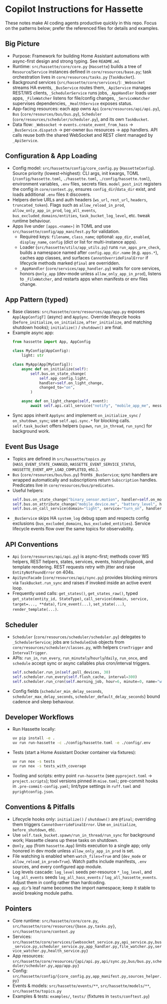 # Copilot Instructions for Hassette

These notes make AI coding agents productive quickly in this repo. Focus on the patterns below; prefer the referenced files for details and examples.

## Big Picture

- Purpose: Framework for building Home Assistant automations with async-first design and strong typing. See `README.md`.
- Runtime: `src/hassette/core/core.py` (`Hassette`) builds a tree of `Resource`/`Service` instances defined in `core/resources/base.py`; task orchestration lives in `core/resources/tasks.py` (`TaskBucket`).
- Background services (`src/hassette/core/services/`): `_Websocket` streams HA events, `_BusService` routes them, `_ApiService` manages REST/WS clients, `_SchedulerService` runs jobs, `_AppHandler` loads user apps, `_FileWatcher` listens for file/config changes, `_ServiceWatcher` supervises dependencies, `_HealthService` exposes status.
- App-facing resources: each app owns `Api` (`core/resources/api/api.py`), `Bus` (`core/resources/bus/bus.py`), `Scheduler` (`core/resources/scheduler/scheduler.py`), and its own `TaskBucket`.
- Data flow: `_Websocket` → `events.create_event_from_hass` → `_BusService.dispatch` → per-owner `Bus` resources → app handlers. API calls reuse both the shared WebSocket and REST client managed by `_ApiService`.

## Configuration & App Loading

- Config model: `src/hassette/config/core_config.py` (`HassetteConfig`). Source priority (lowest→highest): CLI args, init kwargs, TOML (`/config/hassette.toml`, `./hassette.toml`, `./config/hassette.toml`), environment variables, `.env` files, secrets files. `model_post_init` registers the config in `core/context.py`, ensures `config_dir`/`data_dir` exist, and loads additional `.env` files it discovers.
- Helpers derive URLs and auth headers (`ws_url`, `rest_url`, `headers`, `truncated_token`). Flags such as `allow_reload_in_prod`, `allow_only_app_in_prod`, `log_all_events`, `bus_excluded_domains/entities`, `task_bucket_log_level`, etc. tweak runtime behaviour.
- Apps live under `[apps.<name>]` in TOML and use `src/hassette/config/app_manifest.py` for validation.
  - Required keys: `filename`, `class_name`; optional: `app_dir`, `enabled`, `display_name`, `config` (dict or list for multi-instance apps).
  - Loader (`src/hassette/utils/app_utils.py`) runs `run_apps_pre_check`, builds a namespace named after `config.app_dir.name` (e.g. `apps.*`), caches app classes, and surfaces `CannotOverrideFinalError` if lifecycle methods marked `@final` are overridden.
  - `_AppHandler` (`core/services/app_handler.py`) waits for core services, honors `@only_app` (dev-mode unless `allow_only_app_in_prod`), listens to `_FileWatcher`, and restarts apps when manifests or env files change.

## App Pattern (typed)

- Base classes: `src/hassette/core/resources/app/app.py` exposes `App[AppConfigT]` (async) and `AppSync`. Override lifecycle hooks (`before_initialize`, `on_initialize`, `after_initialize`, and matching shutdown hooks); `initialize()` / `shutdown()` are final.
- Example async app:
  ```python
  from hassette import App, AppConfig

  class MyConfig(AppConfig):
      light: str

  class MyApp(App[MyConfig]):
      async def on_initialize(self):
          self.bus.on_state_change(
              self.app_config.light,
              handler=self.on_light_change,
              changed_to="on",
          )

      async def on_light_change(self, event):
          await self.api.call_service("notify", "mobile_app_me", message="Light turned on")
  ```
- Sync apps inherit `AppSync` and implement `on_initialize_sync` / `on_shutdown_sync`; use `self.api.sync.*` for blocking calls. `self.task_bucket` offers helpers (`spawn`, `run_in_thread`, `run_sync`) for background work.

## Event Bus Usage

- Topics are defined in `src/hassette/topics.py` (`HASS_EVENT_STATE_CHANGED`, `HASSETTE_EVENT_SERVICE_STATUS`, `HASSETTE_EVENT_APP_LOAD_COMPLETED`, etc.).
- `Bus` (`core/resources/bus/bus.py`) fronts `_BusService`; sync handlers are wrapped automatically and subscriptions return `Subscription` handles. Predicates live in `core/resources/bus/predicates`.
- Useful helpers:
  ```python
  self.bus.on_state_change("binary_sensor.motion", handler=self.on_motion, changed_to="on")
  self.bus.on_attribute_change("mobile_device.me", "battery_level", handler=self.on_battery_drop)
  self.bus.on_call_service(domain="light", service="turn_on", handler=self.on_turn_on)
  ```
- `_BusService` skips HA `system_log` debug spam and respects config exclusions (`bus_excluded_domains`, `bus_excluded_entities`). Service lifecycle events flow over the same topics for observability.

## API Conventions

- `Api` (`core/resources/api/api.py`) is async-first; methods cover WS helpers, REST helpers, states, services, events, history/logbook, and template rendering. REST requests retry with jitter and raise `EntityNotFoundError` on 404s.
- `ApiSyncFacade` (`core/resources/api/sync.py`) provides blocking mirrors via `TaskBucket.run_sync` and raises if invoked inside an active event loop.
- Frequently used calls: `get_states()`, `get_states_raw()`, typed `get_state(entity_id, StateType)`, `call_service(domain, service, target=..., **data)`, `fire_event(...)`, `set_state(...)`, `render_template(...)`.

## Scheduler

- `Scheduler` (`core/resources/scheduler/scheduler.py`) delegates to `_SchedulerService`; jobs are `ScheduledJob` objects from `core/resources/scheduler/classes.py`, with helpers `CronTrigger` and `IntervalTrigger`.
- APIs: `run_in`, `run_every`, `run_minutely`/`hourly`/`daily`, `run_once`, and `schedule` accept sync or async callables plus cron/interval triggers.
  ```python
  self.scheduler.run_in(self.poll_devices, 30)
  self.scheduler.run_every(self.flush_cache, interval=300)
  self.scheduler.run_cron(self.morning_job, hour=6, minute=0, name="wake_up")
  ```
- Config fields (`scheduler_min_delay_seconds`, `scheduler_max_delay_seconds`, `scheduler_default_delay_seconds`) bound cadence and sleep behaviour.

## Developer Workflows

- Run Hassette locally:
  ```bash
  uv pip install -e .
  uv run run-hassette -c ./config/hassette.toml -e ./config/.env
  ```
- Tests (start a Home Assistant Docker container via fixtures):
  ```bash
  uv run nox -s tests
  uv run nox -s tests_with_coverage
  ```
- Tooling and scripts: entry point `run-hassette` (see `pyproject.toml` → `project.scripts`); tool versions pinned in `mise.toml`; pre-commit hooks in `.pre-commit-config.yaml`; lint/type settings in `ruff.toml` and `pyrightconfig.json`.

## Conventions & Pitfalls

- Lifecycle hooks only: `initialize()` / `shutdown()` are `@final`; overriding them triggers `CannotOverrideFinalError`. Use `on_initialize`, `before_shutdown`, etc.
- Use `self.task_bucket.spawn/run_in_thread/run_sync` for background work; Hassette cleans up these tasks on shutdown.
- `@only_app` (from `hassette.App`) limits execution to a single app; only honored in dev mode unless `allow_only_app_in_prod` is set.
- File watching is enabled when `watch_files=True` and (`dev_mode` or `allow_reload_in_prod=True`). Watch paths include manifests, `.env` sources, and every configured app module.
- Log levels cascade: `log_level` seeds per-resource `*_log_level`, and `log_all_events` seeds `log_all_hass_events` / `log_all_hassette_events`. Adjust them in config rather than hardcoding.
- `app_dir`’s leaf name becomes the import namespace; keep it stable to avoid breaking module paths.

## Pointers

- Core runtime: `src/hassette/core/core.py`, `src/hassette/core/resources/{base.py,tasks.py}`, `src/hassette/core/context.py`
- Services: `src/hassette/core/services/{websocket_service.py,api_service.py,bus_service.py,scheduler_service.py,app_handler.py,file_watcher.py,service_watcher.py,health_service.py}`
- App resources: `src/hassette/core/resources/{api/api.py,api/sync.py,bus/bus.py,scheduler/scheduler.py,app/app.py}`
- Config: `src/hassette/config/{core_config.py,app_manifest.py,sources_helper.py}`
- Events & models: `src/hassette/events/**`, `src/hassette/models/**`, `src/hassette/topics.py`
- Examples & tests: `examples/`, `tests/` (fixtures in `tests/conftest.py`)
